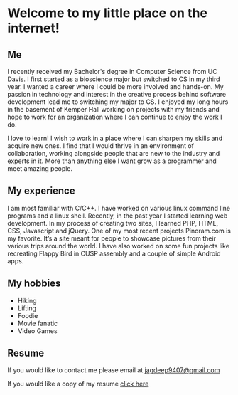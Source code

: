 # Welcome to my little place on the internet!
## Me
I recently received my Bachelor's degree in Computer Science from UC Davis. I first started as a bioscience major but switched to CS in my third year. I wanted a career where I could be more involved and hands-on. My passion in technology and interest in the creative process behind software development lead me to switching my major to CS. I enjoyed my long hours in the basement of Kemper Hall working on projects with my friends and hope to work for an organization where I can continue to enjoy the work I do.

I love to learn! I wish to work in a place where I can sharpen my skills and acquire new ones. I find that I would thrive in an environment of collaboration, working alongside people that are new to the industry and experts in it. More than anything else I want grow as a programmer and meet amazing people.

## My experience
I am most familiar with C/C++. I have worked on various linux command line programs and a linux shell. Recently, in the past year I started learning web development. In my process of creating two sites, I learned PHP, HTML, CSS, Javascript and jQuery. One of my most recent projects Pinoram.com is my favorite. It’s a site meant for people to showcase pictures from their various trips around the world. I have also worked on some fun projects like recreating Flappy Bird in CUSP assembly and a couple of simple Android apps.

## My hobbies
- Hiking
- Lifting
- Foodie
- Movie fanatic
- Video Games

## Resume
If you would like to contact me please email at jagdeep9407@gmail.com

If you would like a copy of my resume [click here](https://drive.google.com/file/d/0BzyHoNNNRuZjRlRhQ2dKUVNRYlU/view?usp=sharing)
